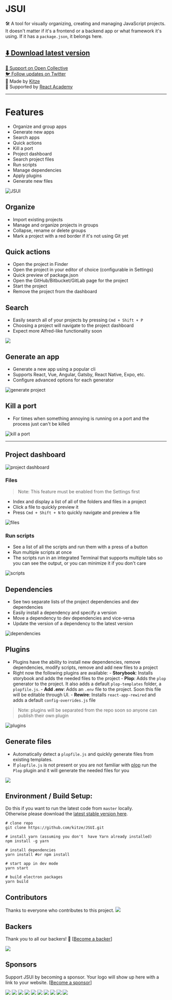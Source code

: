 # JSUI

🛠 A tool for visually organizing, creating and managing JavaScript projects.  
It doesn't matter if it's a frontend or a backend app or what framework it's using. If it has a `package.json`, it belongs here.

## [⬇️ Download latest version](https://github.com/kitze/JSUI/releases/latest)

[💸 Support on Open Collective](https://opencollective.com/jsui)  
[🐦 Follow updates on Twitter](https://twitter.com/jsui_app)  
🙌️ Made by [Kitze](https://twitter.com/thekitze)  
🏫️ Supported by [React Academy](https://reactacademy.io)

---

# Features

- Organize and group apps
- Generate new apps
- Search apps
- Quick actions
- Kill a port
- Project dashboard
- Search project files
- Run scripts
- Manage dependencies
- Apply plugins
- Generate new files

![JSUI](https://i.imgur.com/tDHfoRV.png)

## Organize

- Import existing projects
- Manage and organize projects in groups
- Collapse, rename or delete groups
- Mark a project with a red border if it's not using Git yet

## Quick actions

- Open the project in Finder
- Open the project in your editor of choice (configurable in Settings)
- Quick preview of package.json
- Open the GitHub/Bitbucket/GitLab page for the project
- Start the project
- Remove the project from the dashboard

## Search

- Easily search all of your projects by pressing `Cmd + Shift + P`
- Choosing a project will navigate to the project dashboard
- Expect more Alfred-like functionality soon

![](https://i.imgur.com/XwYX8EE.gif)

## Generate an app

- Generate a new app using a popular cli
- Supports React, Vue, Angular, Gatsby, React Native, Expo, etc.
- Configure advanced options for each generator

![generate project](https://i.imgur.com/mCIkz1t.gif)

## Kill a port

- For times when something annoying is running on a port and the process just can't be killed

![kill a port](https://i.imgur.com/OvrnaFU.gif)

---

## Project dashboard

![project dashboard](https://i.imgur.com/UPJOmcC.png)

### Files

> Note: This feature must be enabled from the Settings first

- Index and display a list of all of the folders and files in a project
- Click a file to quickly preview it
- Press `Cmd + Shift + N` to quickly navigate and preview a file

![files](https://i.imgur.com/yuyleHe.gif)

### Run scripts

- See a list of all the scripts and run them with a press of a button
- Run multiple scripts at once
- The scripts run in an integrated Terminal that supports multiple tabs so you can see the output, or you can minimize it if you don't care

![scripts](https://i.imgur.com/bdtrVK4.gif)

## Dependencies

- See two separate lists of the project dependencies and dev dependencies
- Easily install a dependency and specify a version
- Move a dependency to dev dependencies and vice-versa
- Update the version of a dependency to the latest version

![dependencies](https://i.imgur.com/LxQe2mf.gif)

## Plugins

- Plugins have the ability to install new dependencies, remove dependencies, modify scripts, remove and add new files to a project
- Right now the following plugins are available: - **Storybook**: Installs storybook and adds the needed files to the project - **Plop**: Adds the `plop` generator to the project. It also adds a default `plop-templates` folder, a `plopfile.js`. - **Add .env**: Adds an `.env` file to the project. Soon this file will be editable through UI. - **Rewire**: Installs `react-app-rewired` and adds a default `config-overrides.js` file

> Note: plugins will be separated from the repo soon so anyone can publish their own plugin

![plugins](https://i.imgur.com/83OaMMM.gif)

## Generate files

- Automatically detect a `plopfile.js` and quickly generate files from existing templates.
- If `plopfile.js` is not present or you are not familiar with [plop](https://github.com/amwmedia/plop) run the `Plop` plugin and it will generate the needed files for you

![](https://i.imgur.com/nJQsQwE.gif)

## Environment / Build Setup:

Do this if you want to run the latest code from `master` locally.  
Otherwise please download the [latest stable version here](https://github.com/kitze/JSUI/releases).

```
# clone repo
git clone https://github.com/kitze/JSUI.git

# install yarn (assuming you don't  have Yarn already installed)
npm install -g yarn

# install dependencies
yarn install #or npm install

# start app in dev mode
yarn start

# build electron packages
yarn build
```

## Contributors

Thanks to everyone who contributes to this project.
<a href="https://github.com/kitze/jsui/graphs/contributors"><img src="https://opencollective.com/jsui/contributors.svg?width=890" /></a>

## Backers

Thank you to all our backers! 🙏 [[Become a backer](https://opencollective.com/jsui#backer)]

<a href="https://opencollective.com/jsui#backers" target="_blank"><img src="https://opencollective.com/jsui/backers.svg?width=890"></a>

## Sponsors

Support JSUI by becoming a sponsor. Your logo will show up here with a link to your website. [[Become a sponsor](https://opencollective.com/jsui#sponsor)]

<a href="https://opencollective.com/jsui/sponsor/0/website" target="_blank"><img src="https://opencollective.com/jsui/sponsor/0/avatar.svg"></a>
<a href="https://opencollective.com/jsui/sponsor/1/website" target="_blank"><img src="https://opencollective.com/jsui/sponsor/1/avatar.svg"></a>
<a href="https://opencollective.com/jsui/sponsor/2/website" target="_blank"><img src="https://opencollective.com/jsui/sponsor/2/avatar.svg"></a>
<a href="https://opencollective.com/jsui/sponsor/3/website" target="_blank"><img src="https://opencollective.com/jsui/sponsor/3/avatar.svg"></a>
<a href="https://opencollective.com/jsui/sponsor/4/website" target="_blank"><img src="https://opencollective.com/jsui/sponsor/4/avatar.svg"></a>
<a href="https://opencollective.com/jsui/sponsor/5/website" target="_blank"><img src="https://opencollective.com/jsui/sponsor/5/avatar.svg"></a>
<a href="https://opencollective.com/jsui/sponsor/6/website" target="_blank"><img src="https://opencollective.com/jsui/sponsor/6/avatar.svg"></a>
<a href="https://opencollective.com/jsui/sponsor/7/website" target="_blank"><img src="https://opencollective.com/jsui/sponsor/7/avatar.svg"></a>
<a href="https://opencollective.com/jsui/sponsor/8/website" target="_blank"><img src="https://opencollective.com/jsui/sponsor/8/avatar.svg"></a>
<a href="https://opencollective.com/jsui/sponsor/9/website" target="_blank"><img src="https://opencollective.com/jsui/sponsor/9/avatar.svg"></a>

